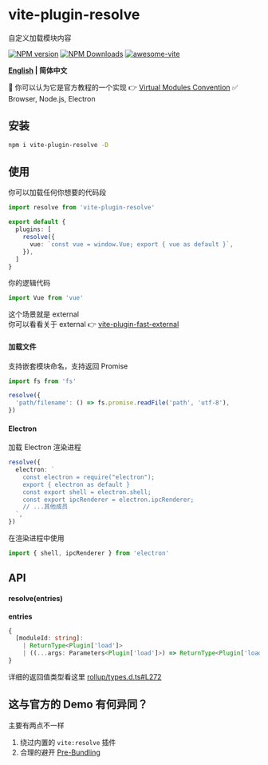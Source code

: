 # vite-plugin-resolve

自定义加载模块内容

[![NPM version](https://img.shields.io/npm/v/vite-plugin-resolve.svg)](https://npmjs.org/package/vite-plugin-resolve)
[![NPM Downloads](https://img.shields.io/npm/dm/vite-plugin-resolve.svg?style=flat)](https://npmjs.org/package/vite-plugin-resolve)
[![awesome-vite](https://awesome.re/badge.svg)](https://github.com/vitejs/awesome-vite)

**[English](https://github.com/caoxiemeihao/vite-plugins/tree/main/packages/resolve#readme) | 简体中文**

🤔 你可以认为它是官方教程的一个实现 👉 [Virtual Modules Convention](https://vitejs.dev/guide/api-plugin.html#virtual-modules-convention)
✅ Browser, Node.js, Electron  

## 安装

```bash
npm i vite-plugin-resolve -D
```

## 使用

你可以加载任何你想要的代码段

```ts
import resolve from 'vite-plugin-resolve'

export default {
  plugins: [
    resolve({
      vue: `const vue = window.Vue; export { vue as default }`,
    }),
  ]
}
```

你的逻辑代码

```ts
import Vue from 'vue'
```

这个场景就是 external  
你可以看看关于 external 👉 [vite-plugin-fast-external](https://github.com/caoxiemeihao/vite-plugins/tree/main/packages/fast-external) 

#### 加载文件

支持嵌套模块命名，支持返回 Promise

```ts
import fs from 'fs'

resolve({
  'path/filename': () => fs.promise.readFile('path', 'utf-8'),
})
```

#### Electron

加载 Electron 渲染进程

```ts
resolve({
  electron: `
    const electron = require("electron");
    export { electron as default }
    const export shell = electron.shell;
    const export ipcRenderer = electron.ipcRenderer;
    // ...其他成员
  `,
})
```

在渲染进程中使用

```ts
import { shell, ipcRenderer } from 'electron'
```

## API

#### resolve(entries)

**entries**

```ts
{
  [moduleId: string]:
    | ReturnType<Plugin['load']>
    | ((...args: Parameters<Plugin['load']>) => ReturnType<Plugin['load']>)
}
```

详细的返回值类型看这里 [rollup/types.d.ts#L272](https://github.com/rollup/rollup/blob/b8315e03f9790d610a413316fbf6d565f9340cab/src/rollup/types.d.ts#L272)

## 这与官方的 Demo 有何异同？

主要有两点不一样

1. 绕过内置的 `vite:resolve` 插件
2. 合理的避开 [Pre-Bundling](https://vitejs.dev/guide/dep-pre-bundling.html)
